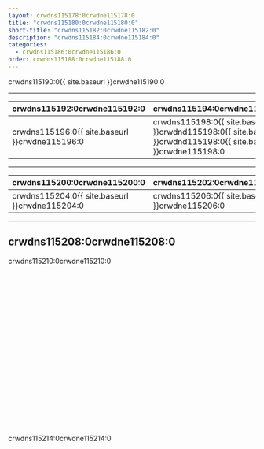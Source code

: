 ```yaml
---
layout: crwdns115178:0crwdne115178:0
title: "crwdns115180:0crwdne115180:0"
short-title: "crwdns115182:0crwdne115182:0"
description: "crwdns115184:0crwdne115184:0"
categories:
  - crwdns115186:0crwdne115186:0
order: crwdns115188:0crwdne115188:0
---
```

crwdns115190:0{{ site.baseurl }}crwdne115190:0

<hr />

| crwdns115192:0crwdne115192:0                                            | crwdns115194:0crwdne115194:0                                                                                   |
| ----------------------------------------------------------------------- | -------------------------------------------------------------------------------------------------------------- |
| crwdns115196:0{{ site.baseurl }}crwdne115196:0 &nbsp;&nbsp;&nbsp;&nbsp; | crwdns115198:0{{ site.baseurl }}crwdnd115198:0{{ site.baseurl }}crwdnd115198:0{{ site.baseurl }}crwdne115198:0 |

<hr />

| crwdns115200:0crwdne115200:0                                           | crwdns115202:0crwdne115202:0                   |
| ---------------------------------------------------------------------- | ---------------------------------------------- |
| crwdns115204:0{{ site.baseurl }}crwdne115204:0&nbsp;&nbsp;&nbsp;&nbsp; | crwdns115206:0{{ site.baseurl }}crwdne115206:0 |

<hr />

## crwdns115208:0crwdne115208:0

crwdns115210:0crwdne115210:0

<div class="video-wrapper">
<iframe width="560" height="315" src="crwdns115212:0crwdne115212:0" frameborder="0" allow="autoplay; encrypted-media" allowfullscreen mark="crwd-mark"></iframe>
</div>

crwdns115214:0crwdne115214:0